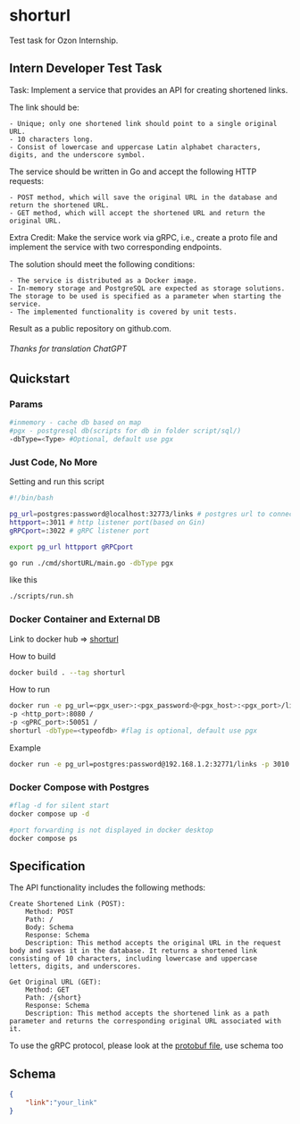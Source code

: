 # shorturl
Test task for Ozon Internship.

## Intern Developer Test Task
Task:
Implement a service that provides an API for creating shortened links.

The link should be:

    - Unique; only one shortened link should point to a single original URL.
    - 10 characters long.
    - Consist of lowercase and uppercase Latin alphabet characters, digits, and the underscore symbol.

The service should be written in Go and accept the following HTTP requests:

    - POST method, which will save the original URL in the database and return the shortened URL.
    - GET method, which will accept the shortened URL and return the original URL.

Extra Credit:
Make the service work via gRPC, i.e., create a proto file and implement the service with two corresponding endpoints.

The solution should meet the following conditions:

    - The service is distributed as a Docker image.
    - In-memory storage and PostgreSQL are expected as storage solutions. The storage to be used is specified as a parameter when starting the service.
    - The implemented functionality is covered by unit tests.

Result as a public repository on github.com.
###### Thanks for translation ChatGPT
## Quickstart
### Params
```sh
#inmemory - cache db based on map
#pgx - postgresql db(scripts for db in folder script/sql/)
-dbType=<Type> #Optional, default use pgx
```
### Just Code, No More
Setting and run this script
```sh
#!/bin/bash

pg_url=postgres:password@localhost:32773/links # postgres url to connect
httpport=:3011 # http listener port(based on Gin)
gRPCport=:3022 # gRPC listener port 

export pg_url httpport gRPCport 

go run ./cmd/shortURL/main.go -dbType pgx
```
like this
```sh
./scripts/run.sh
```
### Docker Container and External DB
Link to docker hub => [shorturl](https://hub.docker.com/r/totusfloreo/shorturl)

How to build
```sh
docker build . --tag shorturl
```
How to run
```sh
docker run -e pg_url=<pgx_user>:<pgx_password>@<pgx_host>:<pgx_port>/links /
-p <http_port>:8080 /
-p <gPRC_port>:50051 /
shorturl -dbType=<typeofdb> #flag is optional, default use pgx
```
Example 
```sh
docker run -e pg_url=postgres:password@192.168.1.2:32771/links -p 3010:8080 -p 3020:50051 shorturl -dbType=pgx
```
### Docker Compose with Postgres 
```sh
#flag -d for silent start
docker compose up -d
```
```sh
#port forwarding is not displayed in docker desktop
docker compose ps
```
## Specification
The API functionality includes the following methods:

    Create Shortened Link (POST):
        Method: POST
        Path: /
        Body: Schema
        Response: Schema
        Description: This method accepts the original URL in the request body and saves it in the database. It returns a shortened link consisting of 10 characters, including lowercase and uppercase letters, digits, and underscores.

    Get Original URL (GET):
        Method: GET
        Path: /{short}
        Response: Schema
        Description: This method accepts the shortened link as a path parameter and returns the corresponding original URL associated with it.
    
To use the gRPC protocol, please look at the [protobuf file](https://github.com/Totus-Floreo/shortURL/blob/main/internal/app/domain/proto/short_url.proto), use schema too

## Schema
```json
{
    "link":"your_link"
}
```
